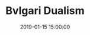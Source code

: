 ---
layout: inner
position: right
title: 'Bvlgari Dualism'
date: 2019-01-15 15:00:00
categories: Academic
tags: Design-Thinking Product-Strategy Digital-Advertising Social-Media
featured_image: '/img/posts/bvlgari.png'
project_link: 'https://www.behance.net/gallery/159697587/Bvlgari-Digital-Communication-Campaign-strategy'
button_icon: 'behance'
button_text: 'Visit Project'
lead_text: 'Digital Communication Campaign Strategy for Bvlgari - To support Bvlgari in developing impactful social media and digital communication strategy for their Serpenti collection, comprehensive of an
editorial plan and creative proposals.'
---